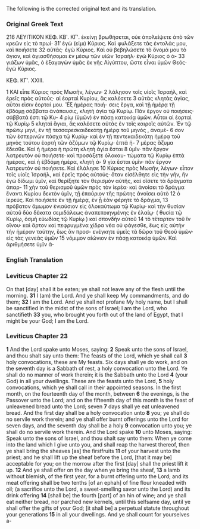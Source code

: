 The following is the corrected original text and its translation.

### Original Greek Text

216 ΛΕΥΙΤΙΚΟΝ ΚΕΦ. ΚΒʹ. ΚΓʹ.
ἑκείνῃ βρωθήσεται, οὐκ ἀπολείψετε ἀπὸ τῶν κρεῶν εἰς τὸ πρωί·
31ʹ ἐγὼ (εἰμι) Κύριος. Καὶ φυλάξετε τὰς ἐντολάς μου, καὶ ποιήσετε
32 αὐτάς· ἐγὼ Κύριος. Καὶ οὐ βεβηλώσετε τὸ ὄνομά μου τὸ ἅγιον,
καὶ ἁγιασθήσομαι ἐν μέσῳ τῶν υἱῶν Ἰσραήλ· ἐγὼ Κύριος ὁ ἁ-
33 γιάζων ὑμᾶς, ὁ ἐξαγαγὼν ὑμᾶς ἐκ γῆς Αἰγύπτου, ὥστε εἶναι
ὑμῶν Θεός· ἐγὼ Κύριος.

ΚΕΦ. ΚΓʹ. XXIII.

1 ΚΑΙ εἶπε Κύριος πρὸς Μωσῆν, λέγων· 2 λάλῃσον τοῖς υἱοῖς
Ἰσραήλ, καὶ ἐρεῖς πρὸς αὐτούς· αἱ ἑορταὶ Κυρίου, ἃς καλέσετε
3 αὐτὰς κλητὰς ἁγίας, αὗται εἰσιν ἑορταί μου. Ἕξ ἡμέρας ποιή-
σεις ἔργα, καὶ τῇ ἡμέρᾳ τῇ ἑβδόμῃ σάββατα ἀνάπαυσις, κλητὴ
ἁγία τῷ Κυρίῳ. Πᾶν ἔργον οὐ ποιήσεις· σάββατά ἐστι τῷ Κυ-
4 ρίῳ (ὑμῶν) ἐν πάσῃ κατοικίᾳ ὑμῶν. Αὗται αἱ ἑορταὶ τῷ Κυρίῳ
5 κληταὶ ἅγιαι, ἃς καλέσετε αὐτὰς ἐν τοῖς καιροῖς αὐτῶν. Ἐν τῷ
πρώτῳ μηνί, ἐν τῇ τεσσαρεσκαιδεκάτῃ ἡμέρᾳ τοῦ μηνός , ἀναμέ-
6 σον τῶν ἑσπερινῶν πάσχα τῷ Κυρίῳ· καὶ ἐν τῇ πεντεκαιδεκάτῃ
ἡμέρᾳ τοῦ μηνὸς τούτου ἑορτὴ τῶν ἀζύμων τῷ Κυρίῳ· ἑπτά ἡ-
7 μέρας ἄζυμα ἔδεσθε. Καὶ ἡ ἡμέρα ἡ πρώτη κλητὴ ἁγία ἔσται
8 ὑμῖν· πᾶν ἔργον λατρευτὸν οὐ ποιήσετε· καὶ προσάξετε ὁλοκαυ-
τώματα τῷ Κυρίῳ ἑπτὰ ἡμέρας, καὶ ἡ ἑβδόμη ἡμέρα, κλητὴ ἁ-
9 γία ἔσται ὑμῖν· πᾶν ἔργον λατρευτὸν οὐ ποιήσετε. Καὶ ἐλάλησε
10 Κύριος πρὸς Μωσῆν, λέγων· εἶπον τοῖς υἱοῖς Ἰσραήλ, καὶ ἐρεῖς
πρὸς αὐτούς· ὅταν εἰσέλθητε εἰς τὴν γῆν, ἣν ἐγὼ δίδωμι ὑμῖν,
καὶ θερίξητε τὸν θερισμὸν αὐτῆς, καὶ οἴσετε τὰ δράγματα ἀπαρ-
11 χὴν τοῦ θερισμοῦ ὑμῶν πρὸς τὸν ἱερέα· καὶ ἀνοίσει τὸ δράγμα
ἔναντι Κυρίου δεκτὸν ὑμῖν, τῇ ἐπαύριον τῆς πρώτης ἀνοίσει αὐτὸ
12 ὁ ἱερεύς. Καὶ ποιήσετε ἐν τῇ ἡμέρᾳ, ἐν ᾗ ἐὰν φέρητε τὸ δράγμα,
13 πρόβατον ἄμωμον ἐνιαύσιον εἰς ὁλοκαύτωμα τῷ Κυρίῳ· καὶ τὴν
θυσίαν αὐτοῦ δύο δέκατα σεμιδάλεως ἀναπεποιηνμένης ἐν ἐλαίῳ·
( θυσία τῷ Κυρίῳ, ὀσμὴ εὐωδίας τῷ Κυρίῳ ) καὶ σπονδὴν αὐτοῦ
14 τὸ τέταρτον τοῦ ἴν οἴνου· καὶ ἄρτον καὶ πεφρυγμένα χίδρα νέα
οὐ φάγεσθε, ἕως εἰς αὐτὴν τὴν ἡμέραν ταύτην, ἕως ἂν προσ-
ενέγκητε ὑμεῖς τὰ δῶρα τοῦ Θεοῦ ὑμῶν· εἰς τὰς γενεὰς ὑμῶν
15 νόμιμον αἰώνιον ἐν πάσῃ κατοικίᾳ ὑμῶν. Καὶ ἀριθμήσετε ὑμῖν ἀ-

### English Translation

### Leviticus Chapter 22

On that [day] shall it be eaten; ye shall not leave any of the flesh until the morning.
**31** I (am) the Lord. And ye shall keep My commandments, and do them;
**32** I am the Lord. And ye shall not profane My holy name, but I shall be sanctified in the midst of the sons of Israel; I am the Lord, who sanctifieth
**33** you, who brought you forth out of the land of Egypt, that I might be your God; I am the Lord.

### Leviticus Chapter 23

**1** And the Lord spake unto Moses, saying:
**2** Speak unto the sons of Israel, and thou shalt say unto them: The feasts of the Lord, which ye shall call
**3** holy convocations, these are My feasts. Six days shall ye do work, and on the seventh day is a Sabbath of rest, a holy convocation unto the Lord. Ye shall do no manner of work therein; it is the Sabbath unto the Lord
**4** (your God) in all your dwellings. These are the feasts unto the Lord,
**5** holy convocations, which ye shall call in their appointed seasons. In the first month, on the fourteenth day of the month, between
**6** the evenings, is the Passover unto the Lord; and on the fifteenth day of this month is the feast of unleavened bread unto the Lord; seven
**7** days shall ye eat unleavened bread. And the first day shall be a holy convocation unto
**8** you; ye shall do no servile work therein; and ye shall offer burnt offerings unto the Lord for seven days, and the seventh day shall be a holy
**9** convocation unto you; ye shall do no servile work therein. And the Lord spake
**10** unto Moses, saying: Speak unto the sons of Israel, and thou shalt say unto them: When ye come into the land which I give unto you,
and shall reap the harvest thereof, then ye shall bring the sheaves [as] the firstfruits
**11** of your harvest unto the priest; and he shall lift up the sheaf before the Lord, [that it may be] acceptable for you; on the morrow after the first [day] shall the priest lift it up.
**12** And ye shall offer on the day when ye bring the sheaf,
**13** a lamb without blemish, of the first year, for a burnt offering unto the Lord; and its meat offering shall be two tenths [of an ephah] of fine flour kneaded with oil; (a sacrifice unto the Lord, a sweet-smelling savor unto the Lord) and its drink offering
**14** [shall be] the fourth [part] of an hin of wine; and ye shall eat neither bread, nor parched new kernels, until this selfsame day, until ye shall offer
the gifts of your God; [it shall be] a perpetual statute throughout your generations
**15** in all your dwellings. And ye shall count for yourselves a-
